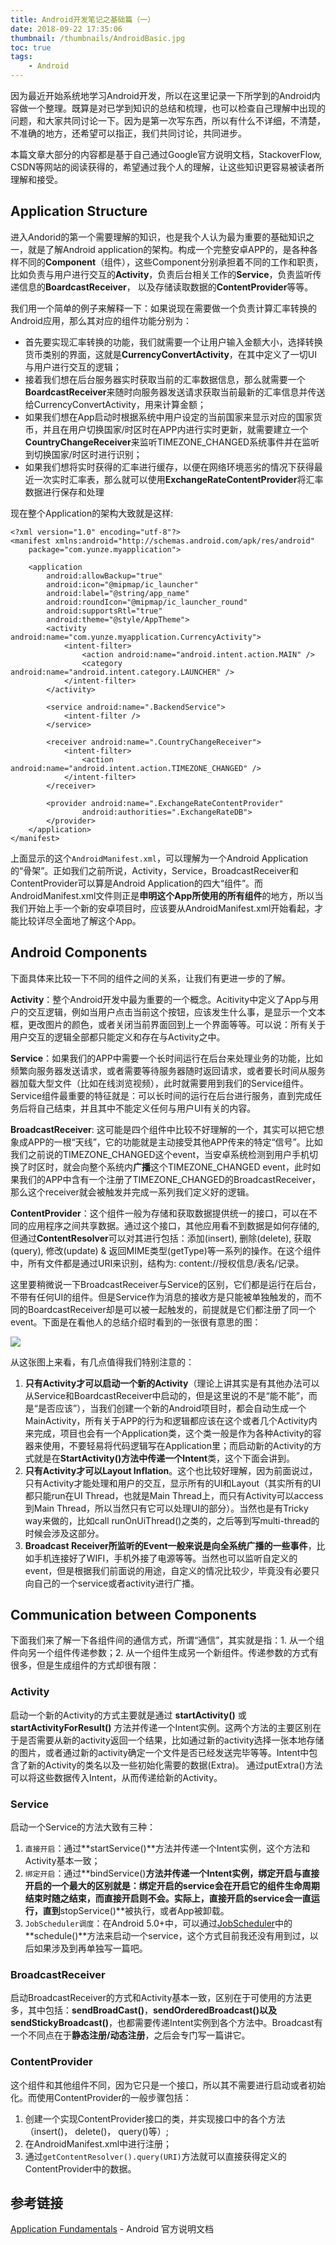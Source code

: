 ```yaml
---
title: Android开发笔记之基础篇（一）
date: 2018-09-22 17:35:06
thumbnail: /thumbnails/AndroidBasic.jpg
toc: true
tags:
    - Android
---
```


因为最近开始系统地学习Android开发，所以在这里记录一下所学到的Android内容做一个整理。既算是对已学到知识的总结和梳理，也可以检查自己理解中出现的问题，和大家共同讨论一下。因为是第一次写东西，所以有什么不详细，不清楚，不准确的地方，还希望可以指正，我们共同讨论，共同进步。

<!-- more -->

本篇文章大部分的内容都是基于自己通过Google官方说明文档，StackoverFlow, CSDN等网站的阅读获得的，希望通过我个人的理解，让这些知识更容易被读者所理解和接受。

## Application Structure

进入Andorid的第一个需要理解的知识，也是我个人认为最为重要的基础知识之一，就是了解Android application的架构。构成一个完整安卓APP的，是各种各样不同的**Component**（组件），这些Component分别承担着不同的工作和职责，比如负责与用户进行交互的**Activity**，负责后台相关工作的**Service**，负责监听传递信息的**BoardcastReceiver**， 以及存储读取数据的**ContentProvider**等等。

我们用一个简单的例子来解释一下：如果说现在需要做一个负责计算汇率转换的Android应用，那么其对应的组件功能分别为：

- 首先要实现汇率转换的功能，我们就需要一个让用户输入金额大小，选择转换货币类别的界面，这就是**CurrencyConvertActivity**，在其中定义了一切UI与用户进行交互的逻辑；
- 接着我们想在后台服务器实时获取当前的汇率数据信息，那么就需要一个**BoardcastReceiver**来随时向服务器发送请求获取当前最新的汇率信息并传送给CurrencyConvertActivity，用来计算金额；
- 如果我们想在App启动时根据系统中用户设定的当前国家来显示对应的国家货币，并且在用户切换国家/时区时在APP内进行实时更新，就需要建立一个**CountryChangeReceiver**来监听TIMEZONE_CHANGED系统事件并在监听到切换国家/时区时进行识别；
- 如果我们想将实时获得的汇率进行缓存，以便在网络环境恶劣的情况下获得最近一次实时汇率表，那么就可以使用**ExchangeRateContentProvider**将汇率数据进行保存和处理

现在整个Application的架构大致就是这样:

```
<?xml version="1.0" encoding="utf-8"?>
<manifest xmlns:android="http://schemas.android.com/apk/res/android"
    package="com.yunze.myapplication">

    <application
        android:allowBackup="true"
        android:icon="@mipmap/ic_launcher"
        android:label="@string/app_name"
        android:roundIcon="@mipmap/ic_launcher_round"
        android:supportsRtl="true"
        android:theme="@style/AppTheme">
        <activity android:name="com.yunze.myapplication.CurrencyActivity">
            <intent-filter>
                <action android:name="android.intent.action.MAIN" />
                <category android:name="android.intent.category.LAUNCHER" />
            </intent-filter>
        </activity>
        
        <service android:name=".BackendService">
            <intent-filter />
        </service>
        
        <receiver android:name=".CountryChangeReceiver">
            <intent-filter>
                <action android:name="android.intent.action.TIMEZONE_CHANGED" />
            </intent-filter>
        </receiver>
        
        <provider android:name=".ExchangeRateContentProvider"
        		android:authorities=".ExchangeRateDB">
        </provider>
    </application>
</manifest>
```

上面显示的这个`AndroidManifest.xml`，可以理解为一个Android Application的“骨架”。正如我们之前所说，Activity，Service，BroadcastReceiver和ContentProvider可以算是Android Application的四大“组件”。而AndroidManifest.xml文件则正是**申明这个App所使用的所有组件**的地方，所以当我们开始上手一个新的安卓项目时，应该要从AndroidManifest.xml开始看起，才能比较详尽全面地了解这个App。

## Android Components

下面具体来比较一下不同的组件之间的关系，让我们有更进一步的了解。

**Activity**：整个Android开发中最为重要的一个概念。Acitivity中定义了App与用户的交互逻辑，例如当用户点击当前这个按钮，应该发生什么事，是显示一个文本框，更改图片的颜色，或者关闭当前界面回到上一个界面等等。可以说：所有关于用户交互的逻辑全部都只能定义和存在与Activity之中。

**Service**：如果我们的APP中需要一个长时间运行在后台来处理业务的功能，比如频繁向服务器发送请求，或者需要等待服务器随时返回请求，或者要长时间从服务器加载大型文件（比如在线浏览视频），此时就需要用到我们的Service组件。Service组件最重要的特征就是：可以长时间的运行在后台进行服务，直到完成任务后将自己结束，并且其中不能定义任何与用户UI有关的内容。

**BroadcastReceiver**: 这可能是四个组件中比较不好理解的一个，其实可以把它想象成APP的一根“天线”，它的功能就是主动接受其他APP传来的特定“信号”。比如我们之前说的TIMEZONE_CHANGED这个event，当安卓系统检测到用户手机切换了时区时，就会向整个系统内**广播**这个TIMEZONE_CHANGED event，此时如果我们的APP中含有一个注册了TIMEZONE_CHANGED的BroadcastReceiver，那么这个receiver就会被触发并完成一系列我们定义好的逻辑。

**ContentProvider**：这个组件一般为存储和获取数据提供统一的接口，可以在不同的应用程序之间共享数据。通过这个接口，其他应用看不到数据是如何存储的, 但通过**ContentResolver**可以对其进行包括：添加(insert), 删除(delete), 获取(query), 修改(update) & 返回MIME类型(getType)等一系列的操作。在这个组件中，所有文件都是通过URI来识别，结构为: content://授权信息/表名/记录。

这里要稍微说一下BroadcastReceiver与Service的区别，它们都是运行在后台，不带有任何UI的组件。但是Service作为消息的接收方是只能被单独触发的，而不同的BoardcastReceiver却是可以被一起触发的，前提就是它们都注册了同一个event。下面是在看他人的总结介绍时看到的一张很有意思的图：

![](https://raw.githubusercontent.com/Yunze-Li/BlogPictures/master/BlogPictures/pictures/AndroidComponents.png?token=AOJCUF6JTVXEDNHQWFOX7T265W7AC)

从这张图上来看，有几点值得我们特别注意的：

1. **只有Activity才可以启动一个新的Activity**（理论上讲其实是有其他办法可以从Service和BoardcastReceiver中启动的，但是这里说的不是“能不能”，而是“是否应该”），当我们创建一个新的Android项目时，都会自动生成一个MainActivity，所有关于APP的行为和逻辑都应该在这个或者几个Activity内来完成，项目也会有一个Application类，这个类一般是作为各种Activity的容器来使用，不要轻易将代码逻辑写在Application里；而启动新的Activity的方式就是在**StartActivity()**方法中传递一个**Intent**类，这个下面会讲到。
2. **只有Activity才可以Layout Inflation**。这个也比较好理解，因为前面说过，只有Activity才能处理和用户的交互，显示所有的UI和Layout（其实所有的UI都只能run在UI Thread，也就是Main Thread上，而只有Activity可以access到Main Thread，所以当然只有它可以处理UI的部分）。当然也是有Tricky way来做的，比如call runOnUiThread()之类的，之后等到写multi-thread的时候会涉及这部分。
3. **Broadcast Receiver所监听的Event一般来说是向全系统广播的一些事件**，比如手机连接好了WIFI，手机外接了电源等等。当然也可以监听自定义的event，但是根据我们前面说的用途，自定义的情况比较少，毕竟没有必要只向自己的一个service或者activity进行广播。

## Communication between Components

下面我们来了解一下各组件间的通信方式，所谓“通信”，其实就是指：1. 从一个组件向另一个组件传递参数；2. 从一个组件生成另一个新组件。传递参数的方式有很多，但是生成组件的方式却很有限：

### Activity

启动一个新的Activity的方式主要就是通过 **startActivity()** 或**startActivityForResult()** 方法并传递一个Intent实例。这两个方法的主要区别在于是否需要从新的activity返回一个结果，比如通过新的activity选择一张本地存储的图片，或者通过新的activity确定一个文件是否已经发送完毕等等。Intent中包含了新的Activity的类名以及一些初始化需要的数据(Extra)。 通过putExtra()方法可以将这些数据传入Intent，从而传递给新的Activity。

### Service

启动一个Service的方法大致有三种：

1. `直接开启`：通过**startService()**方法并传递一个Intent实例，这个方法和Activity基本一致；
2. `绑定开启`：通过**bindService()**方法并传递一个Intent实例，绑定开启与直接开启的一个最大的区别就是：**绑定开启的service会在开启它的组件生命周期结束时随之结束，而直接开启则不会**。实际上，直接开启的service会一直运行，直到**stopService()**被执行，或者App被卸载。
3. `JobScheduler调度`：在Android 5.0+中，可以通过[JobScheduler](https://developer.android.com/reference/android/app/job/JobScheduler)中的**schedule()**方法来启动一个service，这个方式目前我还没有用到过，以后如果涉及到再单独写一篇吧。

### BroadcastReceiver

启动BroadcastReceiver的方式和Activity基本一致，区别在于可使用的方法更多，其中包括：**sendBroadCast()**，**sendOrderedBroadcast()**以及**sendStickyBroadcast()**，也都需要传递Intent实例到各个方法中。Broadcast有一个不同点在于**静态注册/动态注册**，之后会专门写一篇讲它。

### ContentProvider

这个组件和其他组件不同，因为它只是一个接口，所以其不需要进行启动或者初始化。而使用ContentProvider的一般步骤包括：

1. 创建一个实现ContentProvider接口的类，并实现接口中的各个方法（insert()， delete()， query()等）;
2. 在AndroidManifest.xml中进行注册；
3. 通过`getContentResolver().query(URI)`方法就可以直接获得定义的ContentProvider中的数据。

## 参考链接

[Application Fundamentals](https://developer.android.com/guide/components/fundamentals) - Android 官方说明文档























